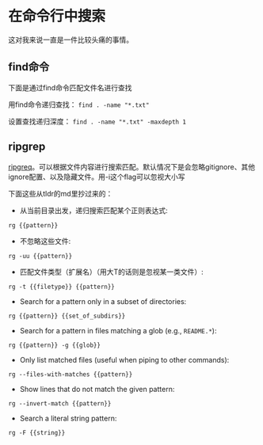 # 在命令行中搜索

这对我来说一直是一件比较头痛的事情。

## find命令

下面是通过find命令匹配文件名进行查找

用find命令递归查找：
`find . -name "*.txt"`

设置查找递归深度：
`find . -name "*.txt" -maxdepth 1`

## ripgrep

[ripgreq](https://github.com/BurntSushi/ripgrep)。可以根据文件内容进行搜索匹配。默认情况下是会忽略gitignore、其他ignore配置、以及隐藏文件。用-i这个flag可以忽视大小写

下面这些从tldr的md里抄过来的：

- 从当前目录出发，递归搜索匹配某个正则表达式:

`rg {{pattern}}`

- 不忽略这些文件:

`rg -uu {{pattern}}`

- 匹配文件类型（扩展名）（用大T的话则是忽视某一类文件）:

`rg -t {{filetype}} {{pattern}}`

- Search for a pattern only in a subset of directories:

`rg {{pattern}} {{set_of_subdirs}}`

- Search for a pattern in files matching a glob (e.g., `README.*`):

`rg {{pattern}} -g {{glob}}`

- Only list matched files (useful when piping to other commands):

`rg --files-with-matches {{pattern}}`

- Show lines that do not match the given pattern:

`rg --invert-match {{pattern}}`

- Search a literal string pattern:

`rg -F {{string}}`


